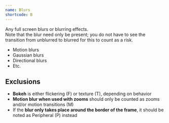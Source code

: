 ```yaml
---
name: Blurs
shortcode: B
---
```


Any full screen blurs or blurring effects.    
Note that the blur need only be present; you do not have to see the transition from unblurred to blurred for this to count as a risk.

- Motion blurs
- Gaussian blurs
- Directional blurs
- Etc.

## Exclusions

- **Bokeh** is either flickering (F) or texture (T), depending on behavior
- **Motion blur when used with zooms** should only be counted as zooms and/or motion transitions (M)
- If the **blur only takes place around the border of the frame**, it should be noted as Peripheral (P) instead

